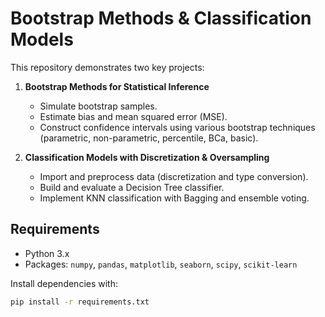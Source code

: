 # Bootstrap Methods & Classification Models

This repository demonstrates two key projects:

1. **Bootstrap Methods for Statistical Inference**  
   - Simulate bootstrap samples.
   - Estimate bias and mean squared error (MSE).
   - Construct confidence intervals using various bootstrap techniques (parametric, non-parametric, percentile, BCa, basic).

2. **Classification Models with Discretization & Oversampling**  
   - Import and preprocess data (discretization and type conversion).
   - Build and evaluate a Decision Tree classifier.
   - Implement KNN classification with Bagging and ensemble voting.

## Requirements

- Python 3.x
- Packages: `numpy`, `pandas`, `matplotlib`, `seaborn`, `scipy`, `scikit-learn`

Install dependencies with:
```bash
pip install -r requirements.txt
